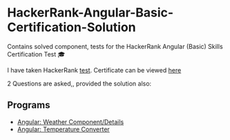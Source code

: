 # HackerRank-Angular-Basic-Certification-Solution

Contains solved component, tests for the HackerRank Angular (Basic) Skills Certification Test 🎓

I have taken HackerRank [test](https://www.hackerrank.com/skills-verification/angular_basic). 
Certificate can be viewed [here](https://www.hackerrank.com/certificates/8549199f4533)

2 Questions are asked,, provided the solution also:
## Programs 
- [Angular: Weather Component/Details](weather-component)
- [Angular: Temperature Converter](temperature-converter)
